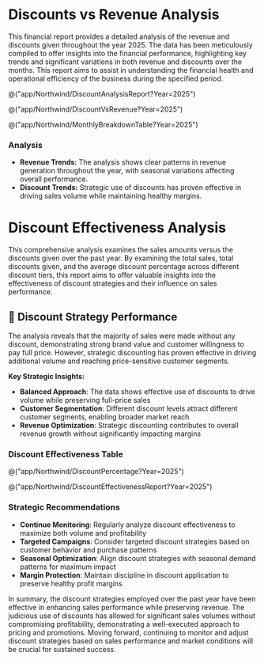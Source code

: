 ﻿---
Title: "Discounts vs Revenue"
Abstract: "The report meticulously compiles data to offer insights into the financial performance of the business, highlighting key trends and significant variations in both revenue and discounts over the months. It aims to assist in understanding the financial health and operational efficiency during the specified period. This detailed analysis provides valuable insights into the effectiveness of discount strategies and their influence on sales performance."
Thumbnail: "images/DiscountOverview.png"
Published: "2024-09-24"
Authors:
  - "Roland Bürgi"
Tags:
  - "Financial Analysis"
  - "Revenue Trends"
  - "Discount Strategies"
  - "Monthly Breakdown"
  - "Sales Performance"
  - "Operational Efficiency"
  - "2025 Financial Report"
  - "Revenue vs Discounts"
  - "Business Insights"
  - "Financial Health"
  - "Discount Impact"
  - "Sales Volume"
  - "Pricing Strategies"
  - "Profitability"
---

# Discounts vs Revenue Analysis

This financial report provides a detailed analysis of the revenue and discounts given throughout the year 2025. The data has been meticulously compiled to offer insights into the financial performance, highlighting key trends and significant variations in both revenue and discounts over the months. This report aims to assist in understanding the financial health and operational efficiency of the business during the specified period.

@("app/Northwind/DiscountAnalysisReport?Year=2025")

@("app/Northwind/DiscountVsRevenue?Year=2025")

@("app/Northwind/MonthlyBreakdownTable?Year=2025")

### Analysis
- **Revenue Trends:** The analysis shows clear patterns in revenue generation throughout the year, with seasonal variations affecting overall performance.
- **Discount Trends:** Strategic use of discounts has proven effective in driving sales volume while maintaining healthy margins.

# Discount Effectiveness Analysis

This comprehensive analysis examines the sales amounts versus the discounts given over the past year. By examining the total sales, total discounts given, and the average discount percentage across different discount tiers, this report aims to offer valuable insights into the effectiveness of discount strategies and their influence on sales performance.

## 🎯 Discount Strategy Performance

The analysis reveals that the majority of sales were made without any discount, demonstrating strong brand value and customer willingness to pay full price. However, strategic discounting has proven effective in driving additional volume and reaching price-sensitive customer segments.

**Key Strategic Insights:**
- **Balanced Approach**: The data shows effective use of discounts to drive volume while preserving full-price sales
- **Customer Segmentation**: Different discount levels attract different customer segments, enabling broader market reach
- **Revenue Optimization**: Strategic discounting contributes to overall revenue growth without significantly impacting margins

### Discount Effectiveness Table

@("app/Northwind/DiscountPercentage?Year=2025")

@("app/Northwind/DiscountEffectivenessReport?Year=2025")

### Strategic Recommendations

- **Continue Monitoring**: Regularly analyze discount effectiveness to maximize both volume and profitability
- **Targeted Campaigns**: Consider targeted discount strategies based on customer behavior and purchase patterns  
- **Seasonal Optimization**: Align discount strategies with seasonal demand patterns for maximum impact
- **Margin Protection**: Maintain discipline in discount application to preserve healthy profit margins

In summary, the discount strategies employed over the past year have been effective in enhancing sales performance while preserving revenue. The judicious use of discounts has allowed for significant sales volumes without compromising profitability, demonstrating a well-executed approach to pricing and promotions. Moving forward, continuing to monitor and adjust discount strategies based on sales performance and market conditions will be crucial for sustained success.